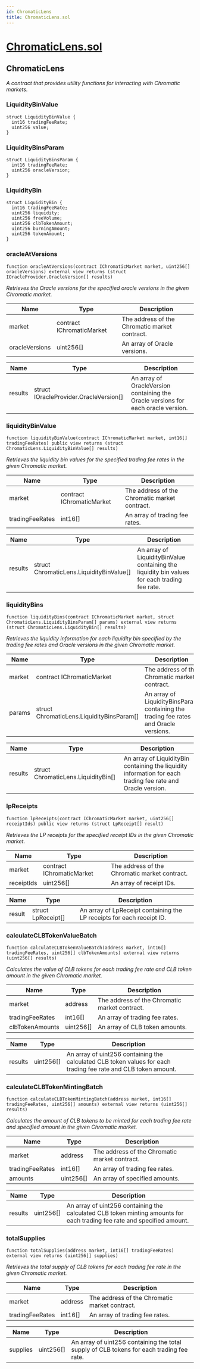 ```yaml
---
id: ChromaticLens
title: ChromaticLens.sol
---
```

# [ChromaticLens.sol](https://github.com/chromatic-protocol/contracts/tree/main/contracts/periphery/ChromaticLens.sol)

## ChromaticLens

_A contract that provides utility functions for interacting with Chromatic markets._

### LiquidityBinValue

```solidity
struct LiquidityBinValue {
  int16 tradingFeeRate;
  uint256 value;
}
```

### LiquidityBinsParam

```solidity
struct LiquidityBinsParam {
  int16 tradingFeeRate;
  uint256 oracleVersion;
}
```

### LiquidityBin

```solidity
struct LiquidityBin {
  int16 tradingFeeRate;
  uint256 liquidity;
  uint256 freeVolume;
  uint256 clbTokenAmount;
  uint256 burningAmount;
  uint256 tokenAmount;
}
```

### oracleAtVersions

```solidity
function oracleAtVersions(contract IChromaticMarket market, uint256[] oracleVersions) external view returns (struct IOracleProvider.OracleVersion[] results)
```

_Retrieves the Oracle versions for the specified oracle versions in the given Chromatic market._

| Name | Type | Description |
| ---- | ---- | ----------- |
| market | contract IChromaticMarket | The address of the Chromatic market contract. |
| oracleVersions | uint256[] | An array of Oracle versions. |

| Name | Type | Description |
| ---- | ---- | ----------- |
| results | struct IOracleProvider.OracleVersion[] | An array of OracleVersion containing the Oracle versions for each oracle version. |

### liquidityBinValue

```solidity
function liquidityBinValue(contract IChromaticMarket market, int16[] tradingFeeRates) public view returns (struct ChromaticLens.LiquidityBinValue[] results)
```

_Retrieves the liquidity bin values for the specified trading fee rates in the given Chromatic market._

| Name | Type | Description |
| ---- | ---- | ----------- |
| market | contract IChromaticMarket | The address of the Chromatic market contract. |
| tradingFeeRates | int16[] | An array of trading fee rates. |

| Name | Type | Description |
| ---- | ---- | ----------- |
| results | struct ChromaticLens.LiquidityBinValue[] | An array of LiquidityBinValue containing the liquidity bin values for each trading fee rate. |

### liquidityBins

```solidity
function liquidityBins(contract IChromaticMarket market, struct ChromaticLens.LiquidityBinsParam[] params) external view returns (struct ChromaticLens.LiquidityBin[] results)
```

_Retrieves the liquidity information for each liquidity bin specified by the trading fee rates and Oracle versions in the given Chromatic market._

| Name | Type | Description |
| ---- | ---- | ----------- |
| market | contract IChromaticMarket | The address of the Chromatic market contract. |
| params | struct ChromaticLens.LiquidityBinsParam[] | An array of LiquidityBinsParam containing the trading fee rates and Oracle versions. |

| Name | Type | Description |
| ---- | ---- | ----------- |
| results | struct ChromaticLens.LiquidityBin[] | An array of LiquidityBin containing the liquidity information for each trading fee rate and Oracle version. |

### lpReceipts

```solidity
function lpReceipts(contract IChromaticMarket market, uint256[] receiptIds) public view returns (struct LpReceipt[] result)
```

_Retrieves the LP receipts for the specified receipt IDs in the given Chromatic market._

| Name | Type | Description |
| ---- | ---- | ----------- |
| market | contract IChromaticMarket | The address of the Chromatic market contract. |
| receiptIds | uint256[] | An array of receipt IDs. |

| Name | Type | Description |
| ---- | ---- | ----------- |
| result | struct LpReceipt[] | An array of LpReceipt containing the LP receipts for each receipt ID. |

### calculateCLBTokenValueBatch

```solidity
function calculateCLBTokenValueBatch(address market, int16[] tradingFeeRates, uint256[] clbTokenAmounts) external view returns (uint256[] results)
```

_Calculates the value of CLB tokens for each trading fee rate and CLB token amount in the given Chromatic market._

| Name | Type | Description |
| ---- | ---- | ----------- |
| market | address | The address of the Chromatic market contract. |
| tradingFeeRates | int16[] | An array of trading fee rates. |
| clbTokenAmounts | uint256[] | An array of CLB token amounts. |

| Name | Type | Description |
| ---- | ---- | ----------- |
| results | uint256[] | An array of uint256 containing the calculated CLB token values for each trading fee rate and CLB token amount. |

### calculateCLBTokenMintingBatch

```solidity
function calculateCLBTokenMintingBatch(address market, int16[] tradingFeeRates, uint256[] amounts) external view returns (uint256[] results)
```

_Calculates the amount of CLB tokens to be minted for each trading fee rate and specified amount in the given Chromatic market._

| Name | Type | Description |
| ---- | ---- | ----------- |
| market | address | The address of the Chromatic market contract. |
| tradingFeeRates | int16[] | An array of trading fee rates. |
| amounts | uint256[] | An array of specified amounts. |

| Name | Type | Description |
| ---- | ---- | ----------- |
| results | uint256[] | An array of uint256 containing the calculated CLB token minting amounts for each trading fee rate and specified amount. |

### totalSupplies

```solidity
function totalSupplies(address market, int16[] tradingFeeRates) external view returns (uint256[] supplies)
```

_Retrieves the total supply of CLB tokens for each trading fee rate in the given Chromatic market._

| Name | Type | Description |
| ---- | ---- | ----------- |
| market | address | The address of the Chromatic market contract. |
| tradingFeeRates | int16[] | An array of trading fee rates. |

| Name | Type | Description |
| ---- | ---- | ----------- |
| supplies | uint256[] | An array of uint256 containing the total supply of CLB tokens for each trading fee rate. |

